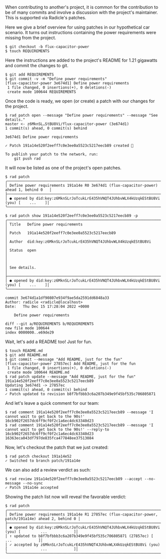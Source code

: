 When contributing to another's project, it is common for the contribution to be
of many commits and involve a discussion with the project's maintainer.  This is supported
via Radicle's patches.

Here we give a brief overview for using patches in our hypothetical car
scenario.  It turns out instructions containing the power requirements were
missing from the project.

```
$ git checkout -b flux-capacitor-power
$ touch REQUIREMENTS
```

Here the instructions are added to the project's README for 1.21 gigawatts and
commit the changes to git.

```
$ git add REQUIREMENTS
$ git commit -v -m "Define power requirements"
[flux-capacitor-power 3e674d1] Define power requirements
 1 file changed, 0 insertions(+), 0 deletions(-)
 create mode 100644 REQUIREMENTS
```

Once the code is ready, we open (or create) a patch with our changes for the project.

```
$ rad patch open --message "Define power requirements" --message "See details."
master <- z6MknSL…StBU8Vi/flux-capacitor-power (3e674d1)
1 commit(s) ahead, 0 commit(s) behind

3e674d1 Define power requirements

✓ Patch 191a14e520f2eeff7c0e3ee0a5523c5217eecb89 created 🌱

To publish your patch to the network, run:
    git push rad
```

It will now be listed as one of the project's open patches.

```
$ rad patch
╭─────────────────────────────────────────────────────────────────────────────────────────╮
│ Define power requirements 191a14e R0 3e674d1 (flux-capacitor-power) ahead 1, behind 0   │
├─────────────────────────────────────────────────────────────────────────────────────────┤
│ ● opened by did:key:z6MknSLrJoTcukLrE435hVNQT4JUhbvWLX4kUzqkEStBU8Vi (you) [    ...    ]│
╰─────────────────────────────────────────────────────────────────────────────────────────╯
```
```
$ rad patch show 191a14e520f2eeff7c0e3ee0a5523c5217eecb89 -p
╭─────────────────────────────────────────────────────────────────────────────────────────╮
│ Title   Define power requirements                                                       │
│ Patch   191a14e520f2eeff7c0e3ee0a5523c5217eecb89                                        │
│ Author  did:key:z6MknSLrJoTcukLrE435hVNQT4JUhbvWLX4kUzqkEStBU8Vi                        │
│ Status  open                                                                            │
│                                                                                         │
│ See details.                                                                            │
├─────────────────────────────────────────────────────────────────────────────────────────┤
│ ● opened by did:key:z6MknSLrJoTcukLrE435hVNQT4JUhbvWLX4kUzqkEStBU8Vi (you) [    ...    ]│
╰─────────────────────────────────────────────────────────────────────────────────────────╯

commit 3e674d1a1df90807e934f9ae5da2591dd6848a33
Author: radicle <radicle@localhost>
Date:   Thu Dec 15 17:28:04 2022 +0000

    Define power requirements

diff --git a/REQUIREMENTS b/REQUIREMENTS
new file mode 100644
index 0000000..e69de29

```

Wait, let's add a README too! Just for fun.

```
$ touch README.md
$ git add README.md
$ git commit --message "Add README, just for the fun"
[flux-capacitor-power 27857ec] Add README, just for the fun
 1 file changed, 0 insertions(+), 0 deletions(-)
 create mode 100644 README.md
$ rad patch update --message "Add README, just for the fun" 191a14e520f2eeff7c0e3ee0a5523c5217eecb89
Updating 3e674d1 -> 27857ec
1 commit(s) ahead, 0 commit(s) behind
✓ Patch updated to revision b8f7bfbbb3c6a207b349e9f45bf535c706805871
```

And let's leave a quick comment for our team:

```
$ rad comment 191a14e520f2eeff7c0e3ee0a5523c5217eecb89 --message 'I cannot wait to get back to the 90s!'
16cb902f2657dc6ff9cf0f2c1a6ec4dc63340d23
$ rad comment 191a14e520f2eeff7c0e3ee0a5523c5217eecb89 --message 'I cannot wait to get back to the 90s!' --reply-to 16cb902f2657dc6ff9cf0f2c1a6ec4dc63340d23
16363eca043df797de835fca477848ee37513084
```

Now, let's checkout the patch that we just created:

```
$ rad patch checkout 191a14e52
✓ Switched to branch patch/191a14e
```

We can also add a review verdict as such:

```
$ rad review 191a14e520f2eeff7c0e3ee0a5523c5217eecb89 --accept --no-message --no-sync
✓ Patch 191a14e accepted
```

Showing the patch list now will reveal the favorable verdict:

```
$ rad patch
╭──────────────────────────────────────────────────────────────────────────────────────────────────────╮
│ Define power requirements 191a14e R1 27857ec (flux-capacitor-power, patch/191a14e) ahead 2, behind 0 │
├──────────────────────────────────────────────────────────────────────────────────────────────────────┤
│ ● opened by did:key:z6MknSLrJoTcukLrE435hVNQT4JUhbvWLX4kUzqkEStBU8Vi (you) [         ...            ]│
│ ↑ updated to b8f7bfbbb3c6a207b349e9f45bf535c706805871 (27857ec) [                    ...            ]│
│ ✓ accepted by z6MknSLrJoTcukLrE435hVNQT4JUhbvWLX4kUzqkEStBU8Vi (you) [               ...            ]│
╰──────────────────────────────────────────────────────────────────────────────────────────────────────╯
```
